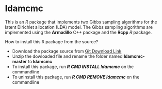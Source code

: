 ldamcmc
=======

This is an *R* package that implements two Gibbs sampling algorithms for the 
latent Dirichlet allocation (LDA) model. The Gibbs sampling algorithms are 
implemented using the **Armadillo** C++ package and the **Rcpp** *R* package.

How to install this R package from the source? 

* Download the package source from [Git Download Link](https://github.com/clintpgeorge/ldamcmc/archive/master.zip)
* Unzip the dowloaded file and rename the folder named **ldamcmc-master** to **ldamcmc** 
* To install this package, run ***R CMD INSTALL ldamcmc*** on the commandline 
* To uninstall this package, run ***R CMD REMOVE ldamcmc*** on the commandline 
